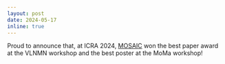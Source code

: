 ```yaml
---
layout: post
date: 2024-05-17
inline: true
---
```


Proud to announce that, at ICRA 2024, [MOSAIC](https://portal-cornell.github.io/MOSAIC/) won the best paper award at the VLNMN workshop and the best poster at the MoMa workshop!